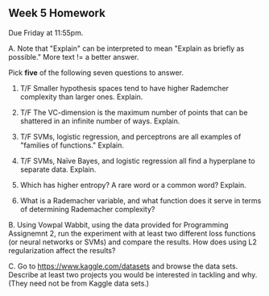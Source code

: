 Week 5 Homework
--

Due Friday at 11:55pm.

A.  Note that "Explain" can be interpreted to mean "Explain as briefly as possible."  More text != a better answer.
   
   Pick **five** of the following seven questions to answer.

1.  T/F  Smaller hypothesis spaces tend to have higher Rademcher complexity than larger ones.  Explain.
    
2.  T/F  The VC-dimension is the maximum number of points that can be shattered in an infinite number of ways.  Explain.
    
3.  T/F  SVMs, logistic regression, and perceptrons are all examples of "families of functions."  Explain.

4.  T/F SVMs, Naïve Bayes, and logistic regression all find a hyperplane to separate data. Explain.

6.  Which has higher entropy?  A rare word or a common word?  Explain.

7.  What is a Rademacher variable, and what function does it serve in terms of determining Rademacher complexity?



B.  Using Vowpal Wabbit, using the data provided for Programming Assignemnt 2, run the experiment with at least two different
    loss functions (or neural networks or SVMs) and compare the results.  How does using L2 regularization affect the results?
    
C.  Go to https://www.kaggle.com/datasets and browse the data sets.  
    Describe at least two projects you would be interested in tackling and why.  (They need not be from Kaggle data sets.)
